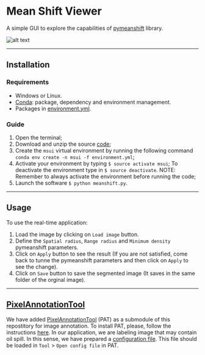 # Mean Shift Viewer
A simple GUI to explore the capabilities of [pymeanshift](https://github.com/fjean/pymeanshift) library.

![alt text](https://github.com/mauricioprod/MeanShift_Viewer/blob/main/figs/interface_example.png?raw=true)

----
## Installation

### Requirements
* Windows or Linux.
* [Conda](https://conda.io/docs/user-guide/install/index.html): package, dependency and environment management.
* Packages in [environment.yml](https://github.com/mauricioprod/MeanShift_Viewer/blob/main/environment.yml).

### Guide

1. Open the terminal;
2. Download and unzip the source [code](https://github.com/mauricioprod/MeanShift_Viewer/archive/main.zip);
3. Create the `msui` virtual environment by running
the following command `conda env create -n msui -f environment.yml`;
4. Activate your environment by typing `$ source activate msui`;
To deactivate the environment type in `$ source deactivate`.
NOTE: Remember to always activate the environment before running the code;
5. Launch the software `$ python meanshift.py`.

----
## Usage
To use the real-time application:

1. Load the image by clicking on `Load image` button.
2. Define the `Spatial radius`, `Range radius` and `Minimum density` pymeanshift parameters.
3. Click on `Apply` button to see the result (If you are not satisfied, come back to tunne the pymeanshift parameters and then click on `Apply` to see the change).
4. Click on `Save` button to save the segmented image (It saves in the same folder of the orginal image).

----
## [PixelAnnotationTool](https://github.com/abreheret/PixelAnnotationTool)
We have added [PixelAnnotationTool](https://github.com/abreheret/PixelAnnotationTool) (PAT) as a submodule of this repostitory for image annotation.
To install PAT, please, follow the instructions [here](https://github.com/abreheret/PixelAnnotationTool/tree/master/scripts_to_build).
In our application, we are labeling image that may contain oil spill. In this sense, we have prepared a [configuration file](https://github.com/mauricioprod/MeanShift_Viewer/blob/main/oil_detect_classes.json).
This file should be loaded in `Tool` > `Open config file` in PAT.